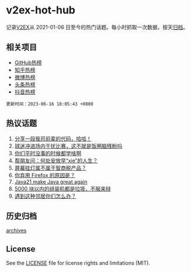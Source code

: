 # v2ex-hot-hub

 记录[V2EX](https://www.v2ex.com/)从 2021-01-06 日至今的热门话题。每小时抓取一次数据，按天[归档](archives)。
 
 ## 相关项目

- [GitHub热榜](https://github.com/snaildev/github-hot-hub)
- [知乎热榜](https://github.com/snaildev/zhihu-hot-hub)
- [微博热榜](https://github.com/snaildev/weibo-hot-hub)
- [头条热榜](https://github.com/snaildev/toutiao-hot-hub)
- [抖音热榜](https://github.com/snaildev/douyin-hot-hub)


 `更新时间：2023-06-16 18:05:43 +0800`

## 热议话题

1. [分享一段我司前辈的代码，哈哈！](https://www.v2ex.com/t/949195)
1. [球迷冲进场内干扰比赛，这不就是饭圈脑残粉吗](https://www.v2ex.com/t/949172)
1. [你们平时没事的时候都学啥啊](https://www.v2ex.com/t/949193)
1. [帮朋友问：何处安放早“xie”的人生？](https://www.v2ex.com/t/949240)
1. [屏幕挂灯属不属于智商税产品？](https://www.v2ex.com/t/949054)
1. [你弃用 Firefox 的原因是？](https://www.v2ex.com/t/949337)
1. [Java21 make Java great again](https://www.v2ex.com/t/949151)
1. [5000 块以内的组装机都是垃圾，不服来辩](https://www.v2ex.com/t/949308)
1. [遇到这种邻居你们怎么办？](https://www.v2ex.com/t/949149)

## 历史归档

[archives](archives)

## License

See the [LICENSE](LICENSE) file for license rights and limitations (MIT).
